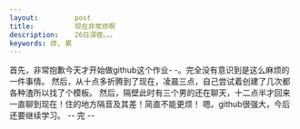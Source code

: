 ```yaml
---
layout:         post
title:          现在非常烦啊
description:    26日深夜。。。
keywords: 烦, 累
---
```

首先，非常抱歉今天才开始做github这个作业- -。完全没有意识到是这么麻烦的一件事情。
然后，从十点多折腾到了现在，凌晨三点，自己尝试着创建了几次都各种渣所以找了个模板。
然后，隔壁此时有三个男的还在聊天，十二点半才回来一直聊到现在！住的地方隔音及其差！简直不能更烦！
嗯。github很强大，今后还要继续学习。
-- 完 --

